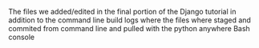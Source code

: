 The files we added/edited in the final portion of the Django tutorial in addition to the command line build logs where the files where staged and commited from command line and pulled with the python anywhere Bash console
